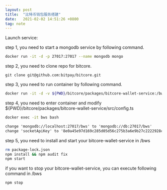 ```yaml
---
layout: post
title:  "比特币钱包服务搭建"
date:   2021-02-02 14:51:26 +0800
tag: note
---
```


Launch service:

step 1, you need to start a mongodb service by following command.
```bash
docker run -it -d -p 27017:27017 --name mongodb mongo
```

step 2, you need to clone repo for bitcore.
```
git clone git@github.com:bitpay/bitcore.git
```

step 3, you need to run container by following command.
```bash
docker run -it -d -v ${PWD}/bitcore/packages/bitcore-wallet-service:/bws -p 3232:3232 -p 3380:3380 --link mongodb:db --name bws node:10
```

step 4, you need to enter container and modify ${PWD}/bitcore/packages/bitcore-wallet-service/src/config.ts
```bash
docker exec -it bws bash
```
```txt
change 'mongodb://localhost:27017/bws' to 'mongodb://db:27017/bws'
change 'socketApiKey' to '8e0a45e97d169c285d05d56c275b3a6e9b27c2222928c12b2452e10fa0562b77'
```

step 5, you need to install and start your bitcore-wallet-service in /bws
```bash
rm package-lock.json
npm install && npm audit fix
npm start
```

if you want to stop your bitcore-wallet-service, you can execute following command in /bws
```bash
npm stop
```
